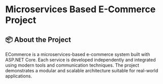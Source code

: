# Microservices Based E-Commerce Project

## 📦 About the Project
ECommerce is a microservices-based e-commerce system built with ASP.NET Core. Each service is developed independently and integrated using modern tools and communication techniques. The project demonstrates a modular and scalable architecture suitable for real-world applications.
